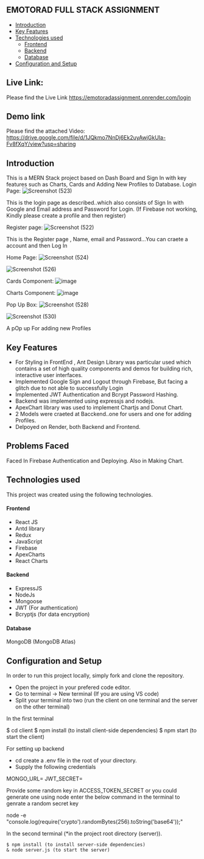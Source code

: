 
## EMOTORAD FULL STACK ASSIGNMENT

  * [Introduction](#introduction)
  * [Key Features](#key-features)
  * [Technologies used](#technologies-used)
      - [Frontend](#frontend)
      - [Backend](#backend)
      - [Database](#database)
  * [Configuration and Setup](#configuration-and-setup)
  

## Live Link:
Please find the Live Link
https://emotoradassignment.onrender.com/login


## Demo link
Please find the attached Video:
https://drive.google.com/file/d/1JQkmo7NnDj6Ek2uyAwjGkUIa-Fv8fXqY/view?usp=sharing



## Introduction
This is a MERN Stack project based on Dash Board and Sign In with key features such as Charts, Cards and Adding New Profiles to Database.
Login Page:
![Screenshot (523)](https://github.com/Yashg5311/EMotoradAssignment/assets/91370994/cedfe99d-3f67-44ce-b40f-7c5f2f97c6d5)

This is the login page as described..which also consists of Sign In with Google and Email address and Password for Login.
(If Firebase not working, Kindly please create a profile and then register)

Register page:
![Screenshot (522)](https://github.com/Yashg5311/EMotoradAssignment/assets/91370994/9e33bed1-1192-416b-87db-bdb74ed01bc6)

This is the Register page , Name, email and Password...You can craete a account and then Log In


Home Page:
![Screenshot (524)](https://github.com/Yashg5311/EMotoradAssignment/assets/91370994/36d1ba25-73a7-434f-86f6-532cca109345)

![Screenshot (526)](https://github.com/Yashg5311/EMotoradAssignment/assets/91370994/eb390f38-b6e3-4f64-8f6b-a1cf271b4962)

Cards Component:
![image](https://github.com/Yashg5311/EMotoradAssignment/assets/91370994/05cb8d86-b5a8-4fde-8807-32543622c601)


Charts Component:
![image](https://github.com/Yashg5311/EMotoradAssignment/assets/91370994/3502ef22-8c6f-4e14-9a62-d2f21af222a5)


Pop Up Box:
![Screenshot (528)](https://github.com/Yashg5311/EMotoradAssignment/assets/91370994/a8e0f8a1-a7ab-4704-9a85-b9f6ef2f1952)

![Screenshot (530)](https://github.com/Yashg5311/EMotoradAssignment/assets/91370994/a9d031ba-76a7-4d9d-9283-fbdb198c6b02)

A pOp up For adding new Profiles


## Key Features
- For Styling in FrontEnd , Ant Design Library was particular used which contains a set of high quality components and demos for building rich, interactive user interfaces.
- Implemented Google Sign and Logout through Firebase, But facing a glitch due to not able to successfully Login
- Implemented JWT Authentication and Bcrypt Password Hashing.
- Backend was implemented using expressjs and nodejs.
- ApexChart library was used to implement Chartjs and Donut Chart.
- 2 Models were craeted at Bacckend..one for users and one for adding Profiles.
- Delpoyed on Render, both Backend and Frontend.

## Problems Faced
Faced In Firebase Authentication and Deploying. Also in Making Chart.


## Technologies used
This project was created using the following technologies.

#### Frontend

- React JS
- Antd library
- Redux
- JavaScript
- Firebase
- ApexCharts
- React Charts
  

#### Backend

- ExpressJS
- NodeJs
- Mongoose
- JWT (For authentication)
- Bcryptjs (for data encryption)

#### Database
MongoDB (MongoDB Atlas)

## Configuration and Setup
In order to run this project locally, simply fork and clone the repository. 
- Open the project in your prefered code editor.
- Go to terminal -> New terminal (If you are using VS code)
- Split your terminal into two (run the client on one terminal and the server on the other terminal)

In the first terminal

$ cd client
$ npm install (to install client-side dependencies)
$ npm start (to start the client)


For setting up backend
- cd create a .env file in the root of your directory.
- Supply the following credentials

MONGO_URL=
JWT_SECRET=





Provide some random key in ACCESS_TOKEN_SECRET or you could generate one using node enter the below command in the terminal to genrate a random secret key 


node -e "console.log(require('crypto').randomBytes(256).toString('base64'));"


In the second terminal (*in the project root directory (server)).

```
$ npm install (to install server-side dependencies)
& node server.js (to start the server)



